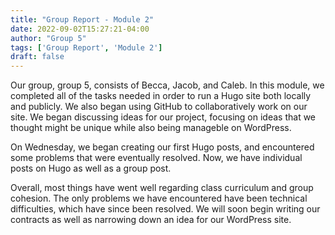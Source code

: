 ```yaml
---
title: "Group Report - Module 2"
date: 2022-09-02T15:27:21-04:00
author: "Group 5"
tags: ['Group Report', 'Module 2']
draft: false
---
```


Our group, group 5, consists of Becca, Jacob, and Caleb. In this module, we completed all of the tasks needed in order to run a Hugo site both locally and publicly. We also began using GitHub to collaboratively work on our site. We began discussing ideas for our project, focusing on ideas that we thought might be unique while also being manageble on WordPress. 

On Wednesday, we began creating our first Hugo posts, and encountered some problems that were eventually resolved. Now, we have individual posts on Hugo as well as a group post. 

Overall, most things have went well regarding class curriculum and group cohesion. The only problems we have encountered have been technical difficulties, which have since been resolved. We will soon begin writing our contracts as well as narrowing down an idea for our WordPress site. 